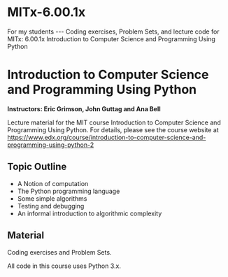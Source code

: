 # MITx-6.00.1x
For my students --- Coding exercises, Problem Sets, and lecture code for MITx: 6.00.1x Introduction to Computer Science and Programming Using Python
# Introduction to Computer Science and Programming Using Python

**Instructors: Eric Grimson, John Guttag and Ana Bell**

Lecture material for the MIT course Introduction to Computer Science and Programming Using Python. For details, please see the course website at https://www.edx.org/course/introduction-to-computer-science-and-programming-using-python-2


## Topic Outline
- A Notion of computation
- The Python programming language
- Some simple algorithms
- Testing and debugging
- An informal introduction to algorithmic complexity


## Material
Coding exercises and Problem Sets. 

All code in this course uses Python 3.x.
<br>
<br>
